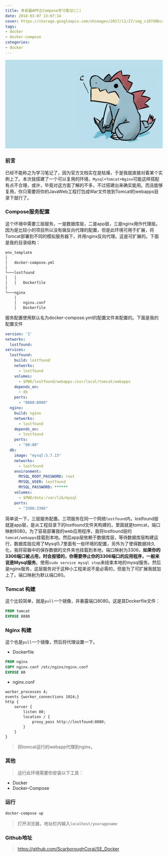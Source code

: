 ```yaml
---
title: 多容器APP之Compose学习笔记(二)
date: 2018-03-07 13:07:14
cover: https://storage.googleapis.com/ehimages/2017/11/27/img_c107d0bcc49e276237201cb7b9a3e06d_1511779237167_original.jpg
tags:
- docker
- docker-compose
categories:
- docker
---
```


![](docker-two/top.jpg)

### 前言

已经不能称之为学习笔记了，因为官方文档实在是枯燥，于是我就直接对着某个实例上了。本次我搭建了一个可以复用的环境，`Mysql+Tomcat+Nginx`可能这样搭配有点不合理，或许，毕竟对这方面了解的不多，不过搭建出来确实能用。而且能够复用，你只需要将你的JavaWeb工程打包成War文件放到Tomcat的webapps目录下就行了。

### Compose服务配置

这个环境中需要三层服务，一是数据库层，二是app层，三是nginx用作代理层。因为是比较小的项目所以没有做反向代理的配置，但是此环境可用于扩展，将Tomcat部署到不同的模拟服务器下，并用nginx反向代理。这是可扩展的。下面是我的目录结构：

```
env_template
│   
│   docker-compose.yml
│
└───lostfound
│   │   
│   │   Dockerfile
│   
└───nginx
    │   
    │   nginx.conf
    │   Dockerfile
```

服务配置使用默认名为docker-compose.yml的配置文件来配置的。下面是我的配置文件
```yaml
version: '2'
networks:
  lostfound:
services:
  lostfound:
    build: lostfound
    networks:
      - lostfound
    volumes:
      - $PWD/lostfound/webapps:/usr/local/tomcat/webapps
    depends_on:
      - db
    ports:
      - "8080:8080"
  nginx:
    build: nginx
    networks:
      - lostfound
    depends_on:
      - lostfound
    ports:
      - "80:80"
  db:
    image: "mysql:5.7.15"
    networks:
      - lostfound 
    environment:
      MYSQL_ROOT_PASSWORD: root
      MYSQL_USER: lostfound
      MYSQL_PASSWORD: ******
    volumes:
      - $PWD/data:/var/lib/mysql
    ports:
      - "3306:3306"

```

简单说一下，三层服务配置。三项服务在同一个网络`lostfound`内，lostfound层就是app层，是从工程目录下的lostfound文件夹构建的，里面就是tomcat，端口映射8080。为了容易部署我的web应用程序，我将lostfound层的`tomcat/webapps`挂载到本地。然后app层依赖于数据库层，等待数据库层构建运行，数据库层应用了Mysql5.7里面有一些环境的配置，另外为了使得数据持久化，我将容器中的保存数据的文件夹也挂载到本地，端口映射为3306，**如果你的3306端口被占用，时会报错的，你需要停止你的3306端口的应用程序，一般来说是Mysql服务**。使用`sudo service mysql stop`来结束本地的mysql服务。然后是nginx服务，这层服务对于这种小工程来说不是必需的，但是为了可扩展我就加上了。端口映射为默认端口80。

### Tomcat 构建

这个比较简单，就是`pull`一个镜像，并暴露端口8080。这是其Dockerfile文件：

```Dockerfile
FROM tomcat
EXPOSE 8080
```

### Nginx 构建

这个也是`pull`一个镜像，然后将代理设置一下。

- Dockerfile
```Dockerfile
FROM nginx
COPY nginx.conf /etc/nginx/nginx.conf
EXPOSE 80
```
- nginx.conf
```nginx
worker_processes 4;
events {worker_connections 1024;}
http {
    server {
        listen 80;
        location / {
            proxy_pass http://lostfound:8080;
        }
    }
}
```

> 将tomcat运行的webapp代理到nginx。


### 其他

> 运行此环境需要你安装以下工具：
- Docker
- Docker-Compose

### 运行

```bash
docker-compose up
```
> 打开浏览器，地址栏内输入`localhost/yourappname`

### Github地址

> https://github.com/ScarboroughCoral/SE_Docker

